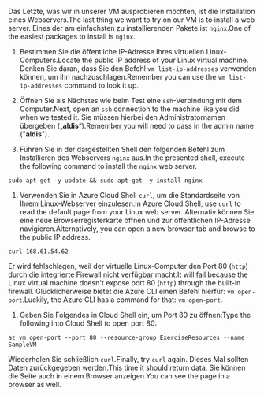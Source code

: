 <span data-ttu-id="60210-101">Das Letzte, was wir in unserer VM ausprobieren möchten, ist die Installation eines Webservers.</span><span class="sxs-lookup"><span data-stu-id="60210-101">The last thing we want to try on our VM is to install a web server.</span></span> <span data-ttu-id="60210-102">Eines der am einfachsten zu installierenden Pakete ist `nginx`.</span><span class="sxs-lookup"><span data-stu-id="60210-102">One of the easiest packages to install is `nginx`.</span></span>

1. <span data-ttu-id="60210-103">Bestimmen Sie die öffentliche IP-Adresse Ihres virtuellen Linux-Computers.</span><span class="sxs-lookup"><span data-stu-id="60210-103">Locate the public IP address of your Linux virtual machine.</span></span> <span data-ttu-id="60210-104">Denken Sie daran, dass Sie den Befehl `vm list-ip-addresses` verwenden können, um ihn nachzuschlagen.</span><span class="sxs-lookup"><span data-stu-id="60210-104">Remember you can use the `vm list-ip-addresses` command to look it up.</span></span>

1. <span data-ttu-id="60210-105">Öffnen Sie als Nächstes wie beim Test eine `ssh`-Verbindung mit dem Computer.</span><span class="sxs-lookup"><span data-stu-id="60210-105">Next, open an `ssh` connection to the machine like you did when we tested it.</span></span> <span data-ttu-id="60210-106">Sie müssen hierbei den Administratornamen übergeben („**aldis**“).</span><span class="sxs-lookup"><span data-stu-id="60210-106">Remember you will need to pass in the admin name ("**aldis**").</span></span>

1. <span data-ttu-id="60210-107">Führen Sie in der dargestellten Shell den folgenden Befehl zum Installieren des Webservers `nginx` aus.</span><span class="sxs-lookup"><span data-stu-id="60210-107">In the presented shell, execute the following command to install the `nginx` web server.</span></span>

```azurecli
sudo apt-get -y update && sudo apt-get -y install nginx
```

1. <span data-ttu-id="60210-108">Verwenden Sie in Azure Cloud Shell `curl`, um die Standardseite von Ihrem Linux-Webserver einzulesen.</span><span class="sxs-lookup"><span data-stu-id="60210-108">In Azure Cloud Shell, use `curl` to read the default page from your Linux web server.</span></span> <span data-ttu-id="60210-109">Alternativ können Sie eine neue Browserregisterkarte öffnen und zur öffentlichen IP-Adresse navigieren.</span><span class="sxs-lookup"><span data-stu-id="60210-109">Alternatively, you can open a new browser tab and browse to the public IP address.</span></span>

```azurecli
curl 168.61.54.62
```

<span data-ttu-id="60210-110">Er wird fehlschlagen, weil der virtuelle Linux-Computer den Port 80 (`http`) durch die integrierte Firewall nicht verfügbar macht.</span><span class="sxs-lookup"><span data-stu-id="60210-110">It will fail because the Linux virtual machine doesn't expose port 80 (`http`) through the built-in firewall.</span></span> <span data-ttu-id="60210-111">Glücklicherweise bietet die Azure CLI einen Befehl hierfür: `vm open-port`.</span><span class="sxs-lookup"><span data-stu-id="60210-111">Luckily, the Azure CLI has a command for that: `vm open-port`.</span></span> 

1. <span data-ttu-id="60210-112">Geben Sie Folgendes in Cloud Shell ein, um Port 80 zu öffnen:</span><span class="sxs-lookup"><span data-stu-id="60210-112">Type the following into Cloud Shell to open port 80:</span></span>

```
az vm open-port --port 80 --resource-group ExerciseResources --name SampleVM
```

<span data-ttu-id="60210-113">Wiederholen Sie schließlich `curl`.</span><span class="sxs-lookup"><span data-stu-id="60210-113">Finally, try `curl` again.</span></span> <span data-ttu-id="60210-114">Dieses Mal sollten Daten zurückgegeben werden.</span><span class="sxs-lookup"><span data-stu-id="60210-114">This time it should return data.</span></span> <span data-ttu-id="60210-115">Sie können die Seite auch in einem Browser anzeigen.</span><span class="sxs-lookup"><span data-stu-id="60210-115">You can see the page in a browser as well.</span></span>
